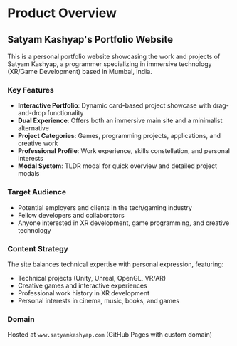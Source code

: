 # Product Overview

## Satyam Kashyap's Portfolio Website

This is a personal portfolio website showcasing the work and projects of Satyam Kashyap, a programmer specializing in immersive technology (XR/Game Development) based in Mumbai, India.

### Key Features

- **Interactive Portfolio**: Dynamic card-based project showcase with drag-and-drop functionality
- **Dual Experience**: Offers both an immersive main site and a minimalist alternative
- **Project Categories**: Games, programming projects, applications, and creative work
- **Professional Profile**: Work experience, skills constellation, and personal interests
- **Modal System**: TLDR modal for quick overview and detailed project modals

### Target Audience

- Potential employers and clients in the tech/gaming industry
- Fellow developers and collaborators
- Anyone interested in XR development, game programming, and creative technology

### Content Strategy

The site balances technical expertise with personal expression, featuring:
- Technical projects (Unity, Unreal, OpenGL, VR/AR)
- Creative games and interactive experiences
- Professional work history in XR development
- Personal interests in cinema, music, books, and games

### Domain

Hosted at `www.satyamkashyap.com` (GitHub Pages with custom domain)